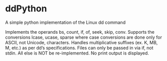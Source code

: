 # ddPython
A simple python implementation of the Linux dd command


Implements the operands bs, count, if, of, seek, skip, conv. Supports
the conversions lcase, ucase, sparse where case conversions are done only for ASCII, not Unicode,
characters. Handles multiplicative suffixes (ex. K, MB, M, etc.) as per dd’s specifications.
Files can only be passed in via if, not stdin. All else is NOT be re-implemented. No print output
is displayed.
